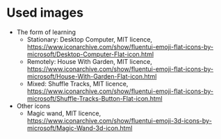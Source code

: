 # Used images
* The form of learning
    * Stationary: Desktop Computer, MIT licence, https://www.iconarchive.com/show/fluentui-emoji-flat-icons-by-microsoft/Desktop-Computer-Flat-icon.html
    * Remotely: House With Garden, MIT licence, https://www.iconarchive.com/show/fluentui-emoji-flat-icons-by-microsoft/House-With-Garden-Flat-icon.html
    * Mixed: Shuffle Tracks, MIT licence, https://www.iconarchive.com/show/fluentui-emoji-flat-icons-by-microsoft/Shuffle-Tracks-Button-Flat-icon.html
* Other icons
    * Magic wand, MIT licence, https://www.iconarchive.com/show/fluentui-emoji-3d-icons-by-microsoft/Magic-Wand-3d-icon.html